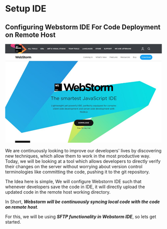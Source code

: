 # Setup IDE

## Configuring Webstorm IDE For Code Deployment on Remote Host

![](/assets/WebStorm.jpg)

We are continuously looking to improve our developers' lives by discovering new techniques, which allow them to work in the most productive way. Today, we will be looking at a tool which allows developers to directly verify their changes on the server without worrying about version control terminologies like committing the code, pushing it to the git repository.

The Idea here is simple, We will configure Webstorm IDE such that whenever developers save the code in IDE, it will directly upload the updated code in the remote host working directory.

In Short, _**Webstorm will be continuously syncing local code with the code on remote host**._

For this, we will be using _**SFTP functionality in Webstorm IDE**_, so lets get started.
